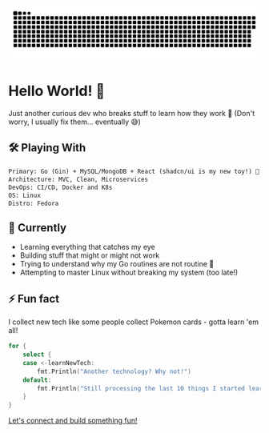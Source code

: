 ![snake gif](https://github.com/liju-github/liju-github/blob/output/github-snake-dark.svg)

# Hello World! 👋 

Just another curious dev who breaks stuff to learn how they work 🔨
(Don't worry, I usually fix them... eventually 😅)

## 🛠️ Playing With
```
Primary: Go (Gin) + MySQL/MongoDB + React (shadcn/ui is my new toy!) 🚀
Architecture: MVC, Clean, Microservices 
DevOps: CI/CD, Docker and K8s 
OS: Linux
Distro: Fedora
```

## 🌱 Currently
- Learning everything that catches my eye
- Building stuff that might or might not work
- Trying to understand why my Go routines are not routine 🤔
- Attempting to master Linux without breaking my system (too late!)

## ⚡ Fun fact
I collect new tech like some people collect Pokemon cards - gotta learn 'em all! 

```go
for {
    select {
    case <-learnNewTech:
        fmt.Println("Another technology? Why not!")
    default:
        fmt.Println("Still processing the last 10 things I started learning...")
    }
}
```

[Let's connect and build something fun!](https://instagram.com/lijuthomas__)
